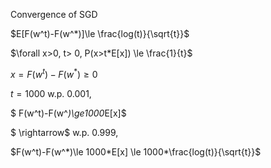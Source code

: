 Convergence of SGD

$E[F(w^t)-F(w^*)]\le \frac{log(t)}{\sqrt{t}}$

$\forall x>0, t> 0, P(x>t*E[x]) \le \frac{1}{t}$

$x=F(w^t)-F(w^*)\ge0$

$t=1000$ w.p. $0.001,$

$ F(w^t)-F(w^*)\ge1000*E[x]$

$ \rightarrow$ w.p. $0.999,$

$F(w^t)-F(w^*)\le 1000*E[x] \le 1000*\frac{log(t)}{\sqrt{t}}$